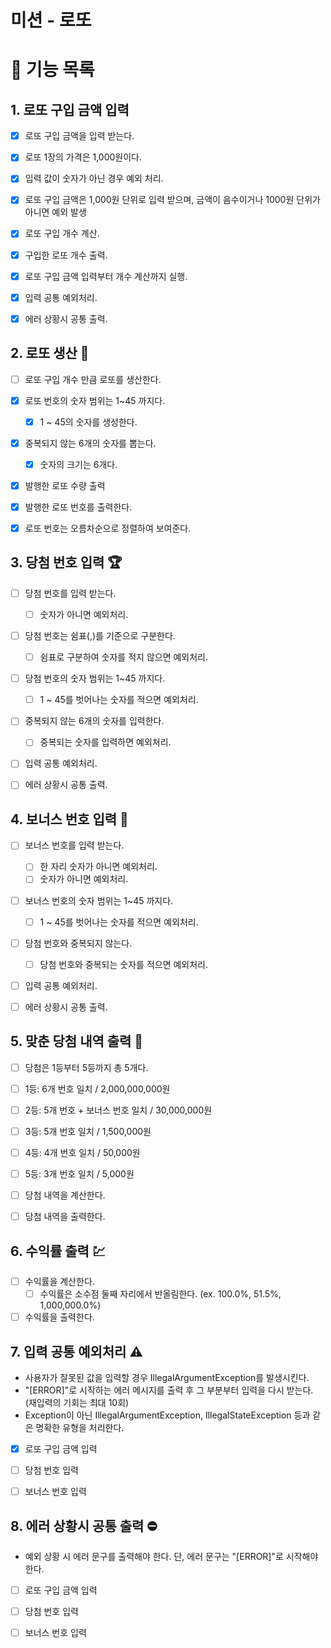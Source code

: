# 미션 - 로또

# 🚀 기능 목록

## 1. 로또 구입 금액 입력
- [x] 로또 구입 금액을 입력 받는다.
- [x] 로또 1장의 가격은 1,000원이다.
- [x] 입력 값이 숫자가 아닌 경우 예외 처리.
- [x] 로또 구입 금액은 1,000원 단위로 입력 받으며, 금액이 음수이거나 1000원 단위가 아니면 예외 발생
- [x] 로또 구입 개수 계산.
- [x] 구입한 로또 개수 출력.
- [x] 로또 구입 금액 입력부터 개수 계산까지 실행.
- [x] 입력 공통 예외처리.
- [x] 에러 상황시 공통 출력.


## 2. 로또 생산 🎫
- [ ] 로또 구입 개수 만큼 로또를 생산한다.
- [x] 로또 번호의 숫자 범위는 1~45 까지다.
  - [x] 1 ~ 45의 숫자를 생성한다.
- [x] 중복되지 않는 6개의 숫자를 뽑는다.
  - [x] 숫자의 크기는 6개다.
- [x] 발행한 로또 수량 출력
- [x] 발행한 로또 번호를 출력한다.
- [x] 로또 번호는 오름차순으로 정렬하여 보여준다.


## 3. 당첨 번호 입력 🏆
- [ ] 당첨 번호를 입력 받는다.
  - [ ] 숫자가 아니면 예외처리.
- [ ] 당첨 번호는 쉼표(,)를 기준으로 구분한다.
  - [ ] 쉼표로 구분하여 숫자를 적지 않으면 예외처리.
- [ ] 당첨 번호의 숫자 범위는 1~45 까지다.
  - [ ] 1 ~ 45를 벗어나는 숫자를 적으면 예외처리.
- [ ] 중복되지 않는 6개의 숫자를 입력한다.
  - [ ] 중복되는 숫자를 입력하면 예외처리.
- [ ] 입력 공통 예외처리.
- [ ] 에러 상황시 공통 출력.


## 4. 보너스 번호 입력 🎲
- [ ] 보너스 번호를 입력 받는다.
  - [ ] 한 자리 숫자가 아니면 예외처리.
  - [ ] 숫자가 아니면 예외처리.
- [ ] 보너스 번호의 숫자 범위는 1~45 까지다.
  - [ ] 1 ~ 45를 벗어나는 숫자를 적으면 예외처리.
- [ ] 당첨 번호와 중복되지 않는다.
  - [ ] 당첨 번호와 중복되는 숫자를 적으면 예외처리.
- [ ] 입력 공통 예외처리.
- [ ] 에러 상황시 공통 출력.


## 5. 맞춘 당첨 내역 출력 📜
- [ ] 당첨은 1등부터 5등까지 총 5개다.
- [ ] 1등: 6개 번호 일치 / 2,000,000,000원
- [ ] 2등: 5개 번호 + 보너스 번호 일치 / 30,000,000원
- [ ] 3등: 5개 번호 일치 / 1,500,000원
- [ ] 4등: 4개 번호 일치 / 50,000원
- [ ] 5등: 3개 번호 일치 / 5,000원
- [ ] 당첨 내역을 계산한다.
- [ ] 당첨 내역을 출력한다.


## 6. 수익률 출력 💹
- [ ] 수익률을 계산한다.
  - [ ] 수익률은 소수점 둘째 자리에서 반올림한다. (ex. 100.0%, 51.5%, 1,000,000.0%)
- [ ] 수익률을 출력한다.

## 7. 입력 공통 예외처리 ⚠️
- 사용자가 잘못된 값을 입력할 경우 IllegalArgumentException를 발생시킨다. 
- "[ERROR]"로 시작하는 에러 메시지를 출력 후 그 부분부터 입력을 다시 받는다.  (재입력의 기회는 최대 10회)
- Exception이 아닌 IllegalArgumentException, IllegalStateException 등과 같은 명확한 유형을 처리한다.
- [x] 로또 구입 금액 입력
- [ ] 당첨 번호 입력
- [ ] 보너스 번호 입력


## 8. 에러 상황시 공통 출력 ⛔
- 예외 상황 시 에러 문구를 출력해야 한다. 단, 에러 문구는 "[ERROR]"로 시작해야 한다.
- [ ] 로또 구입 금액 입력
- [ ] 당첨 번호 입력
- [ ] 보너스 번호 입력
 




